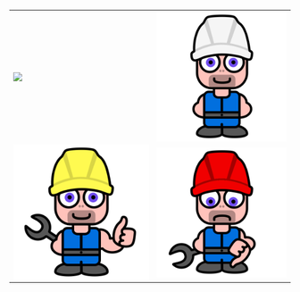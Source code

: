 <style
  type="text/css">
table {border:none;}
tr {border:none;}
td {border:none;}
</style>
<table style="border:none;">
<tr>
  <td style="border:none;"><img align='center' src="https://raw.githubusercontent.com/monsterkodi/konrad/master/img/konrad_sleep.png"></td>
  <td style="border:none;"><img align='center' src="https://raw.githubusercontent.com/monsterkodi/konrad/master/img/konrad_idle.png"></td>
</tr><tr>
<td style="border:none;"><img align='center' src="https://raw.githubusercontent.com/monsterkodi/konrad/master/img/konrad_ok.png"></td>
<td style="border:none;"><img align='center' src="https://raw.githubusercontent.com/monsterkodi/konrad/master/img/konrad_error.png"></td>
</tr>
</table>
